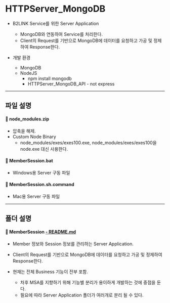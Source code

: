 **HTTPServer_MongoDB**
===================

* B2LINK Service를 위한 Server Application
	* MongoDB와 연동하여 Service를 처리한다.
	* Client의 Request를 기반으로 MongoDB에 데이터를 요청하고 가공 및 정제하여 Response한다.

* 개발 환경
	* MongoDB
	* NodeJS
		* npm install mongodb
		* HTTPServer_MongoDB_API - not express

-------------
파일 설명
-------------

#### :file_folder: node_modules.zip
 * 압축을 해제.
 * Custom Node Binary
	* node_modules/exes/exes100.exe, node_modules/exes/exes100을 node.exe 대신 사용한다.

#### :page_facing_up: MemberSession.bat
 * Windows용 Server 구동 파일

#### :page_facing_up: MemberSession.sh.command
 * Mac용 Server 구동 파일

-------------
폴더 설명
-------------

#### :open_file_folder: MemberSession [- README.md](https://github.com/thdtjsdn/B2LINK_WorkSpace_JS/blob/master/HTTPServer_MongoDB/MemberSession/README.md)
 * Member 정보와 Session 정보를 관리하는 Server Application.
 * Client의 Request를 기반으로 MongoDB에 데이터를 요청하고 가공 및 정제하여 Response한다.

 * 현재는 전체 Business 기능이 전부 포함.
	* 차후 MSA를 지향하기 위해 기능별 분리가 용이하게 개발하는 것에 중점을 둔다.
	* 필요에 따라 Server Application 폴더가 여러개로 분리 될 수 있다.
